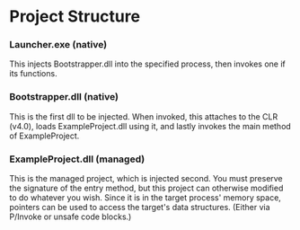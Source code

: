 # Project Structure

### Launcher.exe (native)

This injects Bootstrapper.dll into the specified process, then invokes one if its functions.

### Bootstrapper.dll (native)

This is the first dll to be injected. When invoked, this attaches to the CLR (v4.0), loads
ExampleProject.dll using it, and lastly invokes the main method of ExampleProject.

### ExampleProject.dll (managed)

This is the managed project, which is injected second. You must preserve the signature of the
entry method, but this project can otherwise modified to do whatever you wish. Since it is in
the target process' memory space, pointers can be used to access the target's data structures.
(Either via P/Invoke or unsafe code blocks.)
